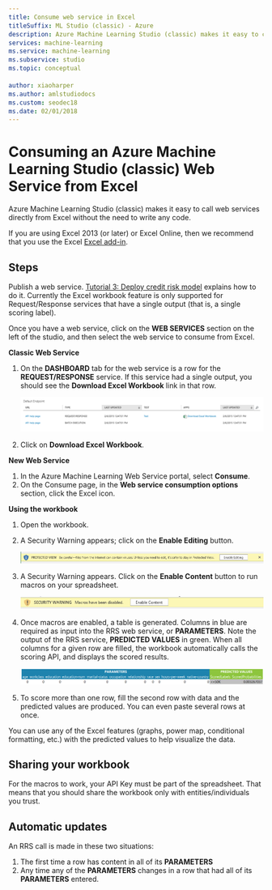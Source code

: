 ```yaml
---
title: Consume web service in Excel
titleSuffix: ML Studio (classic) - Azure
description: Azure Machine Learning Studio (classic) makes it easy to call web services directly from Excel without the need to write any code.
services: machine-learning
ms.service: machine-learning
ms.subservice: studio
ms.topic: conceptual

author: xiaoharper
ms.author: amlstudiodocs
ms.custom: seodec18
ms.date: 02/01/2018
---
```

# Consuming an Azure Machine Learning Studio (classic) Web Service from Excel

 Azure Machine Learning Studio (classic) makes it easy to call web services directly from Excel without the need to write any code.

If you are using Excel 2013 (or later) or Excel Online, then we recommend that you use the Excel [Excel add-in](excel-add-in-for-web-services.md).



## Steps
Publish a web service. [Tutorial 3: Deploy credit risk model](tutorial-part3-credit-risk-deploy.md) explains how to do it. Currently the Excel workbook feature is only supported for Request/Response services that have a single output (that is, a single scoring label). 

Once you have a web service, click on the **WEB SERVICES** section on the left of the studio, and then select the web service to consume from Excel.

**Classic Web Service**

1. On the **DASHBOARD** tab for the web service is a row for the **REQUEST/RESPONSE** service. If this service had a single output, you should see the **Download Excel Workbook** link in that row.

    ![Download Excel Workbook using the Studio (classic) Web Service portal](./media/consuming-from-excel/excellink.png)
2. Click on **Download Excel Workbook**.

**New Web Service**

1. In the Azure Machine Learning Web Service portal, select **Consume**.
2. On the Consume page, in the **Web service consumption options** section, click the Excel icon.

**Using the workbook**

1. Open the workbook.
2. A Security Warning appears; click on the **Enable Editing** button.

    ![Enable editing to remove the protected view security warning](./media/consuming-from-excel/enableeditting.png)
3. A Security Warning appears. Click on the **Enable Content** button to run macros on your spreadsheet.

    ![Enable Content to dismiss the Security Warning disabling macros](./media/consuming-from-excel/enablecontent.png)
4. Once macros are enabled, a table is generated. Columns in blue are required as input into the RRS web service, or **PARAMETERS**. Note the output of the RRS service, **PREDICTED VALUES** in green. When all columns for a given row are filled, the workbook automatically calls the scoring API, and displays the scored results.

    ![Table for parameter inputs and the resulting predicted values](./media/consuming-from-excel/sampletable.png)
5. To score more than one row, fill the second row with data and the predicted values are produced. You can even paste several rows at once.

You can use any of the Excel features (graphs, power map, conditional formatting, etc.) with the predicted values to help visualize the data.

## Sharing your workbook
For the macros to work, your API Key must be part of the spreadsheet. That means that you should share the workbook only with entities/individuals you trust.

## Automatic updates
An RRS call is made in these two situations:

1. The first time a row has content in all of its **PARAMETERS**
2. Any time any of the **PARAMETERS** changes in a row that had all of its **PARAMETERS** entered.